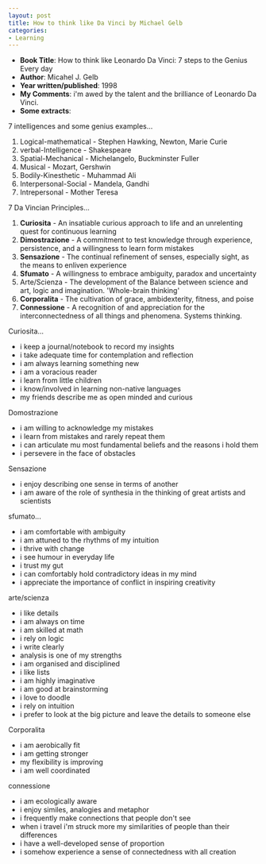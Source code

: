 ```yaml
---
layout: post
title: How to think like Da Vinci by Michael Gelb
categories:
- Learning
---
```


- **Book Title**: How to think like Leonardo Da Vinci: 7 steps to the Genius Every day
- **Author**: Micahel J. Gelb
- **Year written/published**:  1998
- **My Comments**: i'm awed by the talent and the brilliance of Leonardo Da Vinci.
- **Some extracts**:

7 intelligences and some genius examples...

1. Logical-mathematical - Stephen Hawking, Newton, Marie Curie
2. verbal-Intelligence - Shakespeare
3. Spatial-Mechanical - Michelangelo, Buckminster Fuller
4. Musical - Mozart, Gershwin
5. Bodily-Kinesthetic - Muhammad Ali
6. Interpersonal-Social - Mandela, Gandhi
7. Intrepersonal - Mother Teresa

7 Da Vincian Principles...

1. **Curiosita** - An insatiable curious approach to life and an unrelenting quest for continuous learning
2. **Dimostrazione** - A commitment to test knowledge through experience, persistence, and a willingness to learn form mistakes
3. **Sensazione** - The continual refinement of senses, especially sight, as the means to enliven experience
4. **Sfumato** - A willingness to embrace ambiguity, paradox and uncertainty
5. Arte/Scienza - The development of the Balance between science and art, logic and imagination. 'Whole-brain thinking'
6. **Corporalita** - The cultivation of grace, ambidexterity, fitness, and poise
7. **Connessione** - A recognition of and appreciation for the interconnectedness of all things and phenomena. Systems thinking.

Curiosita...

- i keep a journal/notebook to record my insights
- i take adequate time for contemplation and reflection
- i am always learning something new
- i am a voracious reader
- i learn from little children
- i know/involved in learning non-native languages
- my friends describe me as open minded and curious

Domostrazione

- i am willing to acknowledge my mistakes
- i learn from mistakes and rarely repeat them
- i can articulate mu most fundamental beliefs and the reasons i hold them
- i persevere in the face of obstacles

Sensazione

- i enjoy describing one sense in terms of another
- i am aware of the role of synthesia in the thinking of great artists and scientists

sfumato...
- i am comfortable with ambiguity
- i am attuned to the rhythms of my intuition
- i thrive with change
- i see humour in everyday life
- i trust my gut
- i can comfortably hold contradictory ideas in my mind
- i appreciate the importance of conflict in inspiring creativity

arte/scienza

- i like details
- i am always on time
- i am skilled at math
- i rely on logic
- i write clearly
- analysis is one of my strengths
- i am organised and disciplined
- i like lists
- i am highly imaginative
- i am good at brainstorming
- i love to doodle
- i rely on intuition
- i prefer to look at the big picture and leave the details to someone else

Corporalita

- i am aerobically fit
- i am getting stronger
- my flexibility is improving
- i am well coordinated

connessione

- i am ecologically aware
- i enjoy similes, analogies and metaphor
- i frequently make connections that people don't see
- when i travel i'm struck more my similarities of people than their differences
- i have a well-developed sense of proportion
- i somehow experience a sense of connectedness with all creation
